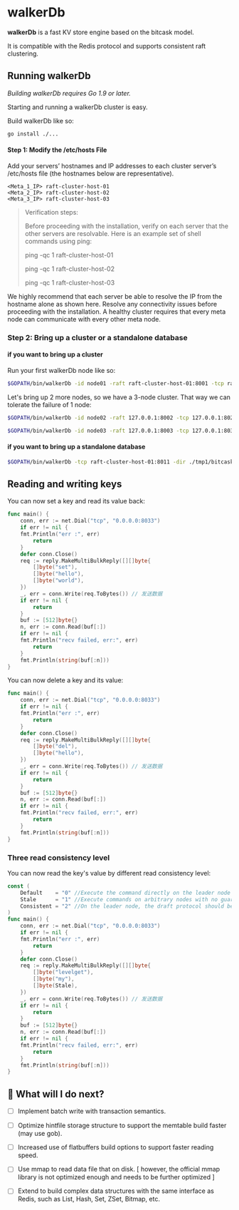 walkerDb
======

**walkerDb** is a fast KV store engine based on the bitcask model.

It is compatible with the Redis protocol and supports consistent raft clustering.


## Running walkerDb
*Building walkerDb requires Go 1.9 or later.*

Starting and running a walkerDb cluster is easy.

Build walkerDb like so:
```bash
go install ./...
```

#### Step 1: Modify the /etc/hosts File

Add your servers’ hostnames and IP addresses to each cluster server’s /etc/hosts file (the hostnames below are representative).

```
<Meta_1_IP> raft-cluster-host-01
<Meta_2_IP> raft-cluster-host-02
<Meta_3_IP> raft-cluster-host-03
```

> Verification steps:
>
> Before proceeding with the installation, verify on each server that the other servers are resolvable. Here is an example set of shell commands using ping:
>
> ping -qc 1 raft-cluster-host-01
>
> ping -qc 1 raft-cluster-host-02
>
> ping -qc 1 raft-cluster-host-03

We highly recommend that each server be able to resolve the IP from the hostname alone as shown here. Resolve any connectivity issues before proceeding with the installation. A healthy cluster requires that every meta node can communicate with every other meta node.

### Step 2: Bring up a cluster or a standalone database
#### if you want to bring up a cluster
Run your first walkerDb node like so:
```bash
$GOPATH/bin/walkerDb -id node01 -raft raft-cluster-host-01:8001 -tcp raft-cluster-host-01:8011 -raftdir ./tmp1/raft -dir ./tmp1/bitcask-go -bootstrap true ~/.walkerDb
```

Let's bring up 2 more nodes, so we have a 3-node cluster. That way we can tolerate the failure of 1 node:
```bash
$GOPATH/bin/walkerDb -id node02 -raft 127.0.0.1:8002 -tcp 127.0.0.1:8022 -raftdir ./tmp2/raft -dir ./tmp2/bitcask-go -join 127.0.0.1:8011 -bootstrap true ~/.walkerDb

$GOPATH/bin/walkerDb -id node03 -raft 127.0.0.1:8003 -tcp 127.0.0.1:8033 -raftdir ./tmp3/raft -dir ./tmp3/bitcask-go -join 127.0.0.1:8011 -bootstrap true ~/.walkerDb
```
#### if you want to bring up a standalone database
```bash
$GOPATH/bin/walkerDb -tcp raft-cluster-host-01:8011 -dir ./tmp1/bitcask-go -bootstrap false ~/.walkerDb
```

## Reading and writing keys
You can now set a key and read its value back:
```go
func main() {
    conn, err := net.Dial("tcp", "0.0.0.0:8033")
    if err != nil {
    fmt.Println("err :", err)
        return
    }
    defer conn.Close()
    req := reply.MakeMultiBulkReply([][]byte{
        []byte("set"),
        []byte("hello"),
        []byte("world"),
    })
    _, err = conn.Write(req.ToBytes()) // 发送数据
    if err != nil {
        return
    }
    buf := [512]byte{}
    n, err := conn.Read(buf[:])
    if err != nil {
    fmt.Println("recv failed, err:", err)
        return
    }
    fmt.Println(string(buf[:n]))
}
```

You can now delete a key and its value:
```go
func main() {
    conn, err := net.Dial("tcp", "0.0.0.0:8033")
    if err != nil {
    fmt.Println("err :", err)
        return
    }
    defer conn.Close()
    req := reply.MakeMultiBulkReply([][]byte{
        []byte("del"),
        []byte("hello"),
    })
    _, err = conn.Write(req.ToBytes()) // 发送数据
    if err != nil {
        return
    }
    buf := [512]byte{}
    n, err := conn.Read(buf[:])
    if err != nil {
    fmt.Println("recv failed, err:", err)
        return
    }
    fmt.Println(string(buf[:n]))
}
```

### Three read consistency level
You can now read the key's value by different read consistency level:
```go
const (
    Default    = "0" //Execute the command directly on the leader node
    Stale      = "1" //Execute commands on arbitrary nodes with no guarantee of data consistency
    Consistent = "2" //On the leader node, the draft protocol should be used to determine whether the current leader is legal before executing the command, if it is legal, the command will be executed, otherwise it returns an error.
)
func main() {
    conn, err := net.Dial("tcp", "0.0.0.0:8033")
    if err != nil {
    fmt.Println("err :", err)
        return
    }
    defer conn.Close()
    req := reply.MakeMultiBulkReply([][]byte{
        []byte("levelget"),
        []byte("my"),
        []byte(Stale),
    })
    _, err = conn.Write(req.ToBytes()) // 发送数据
    if err != nil {
        return
    }
    buf := [512]byte{}
    n, err := conn.Read(buf[:])
    if err != nil {
    fmt.Println("recv failed, err:", err)
        return
    }
    fmt.Println(string(buf[:n]))
}
```

## 🔮 What will I do next?

- [ ] Implement batch write with transaction semantics.
- [ ] Optimize hintfile storage structure to support the memtable build faster (may use gob).
- [ ] Increased use of flatbuffers build options to support faster reading speed.
- [ ] Use mmap to read data file that on disk. [ however, the official mmap library is not optimized enough and needs to be further optimized ]
- [ ] Extend to build complex data structures with the same interface as Redis, such as List, Hash, Set, ZSet, Bitmap, etc.

